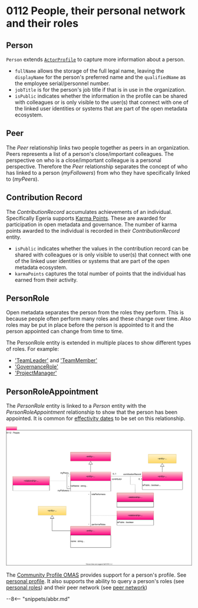 <!-- SPDX-License-Identifier: CC-BY-4.0 -->
<!-- Copyright Contributors to the Egeria project. -->

# 0112 People, their personal network and their roles

## Person

`Person` extends [`ActorProfile`](/egeria-docs/types/1/0110-Actors/#actorprofile) to capture more information about a person.

- `fullName` allows the storage of the full legal name, leaving the `displayName` for the person's preferred name and the `qualifiedName` as the employee serial/personnel number.
- `jobTitle` is for the person's job title if that is in use in the organization.
- `isPublic` indicates whether the information in the profile can be shared with colleagues or is only visible to the user(s) that connect with one of the linked user identities or systems that are part of the open metadata ecosystem.

## Peer

The *Peer* relationship links two people together as peers in an organization.  Peers represents a list of a person's close/important colleagues. The perspective on who is a close/important colleague is a personal perspective. Therefore the *Peer* relationship separates the concept of who has linked to a person (*myFollowers*) from who they have specifically linked to (*myPeers*).

## Contribution Record

The *ContributionRecord* accumulates achievements of an individual. Specifically Egeria supports [Karma Points](/egeria-docs/concepts/karma-point). These are awarded for participation in open metadata and governance. The number of karma points awarded to the individual is recorded in their *ContributionRecord* entity.

- `isPublic` indicates whether the values in the contribution record can be shared with colleagues or is only visible to user(s) that connect with one of the linked user identities or systems that are part of the open metadata ecosystem.
- `karmaPoints` captures the total number of points that the individual has earned from their activity.

## PersonRole

Open metadata separates the person from the roles they perform. This is because people often perform many roles and these change over time. Also roles may be put in place before the person is appointed to it and the person appointed can change from time to time.

The PersonRole entity is extended in multiple places to show different types of roles. For example:

- ['TeamLeader'](/egeria-docs/types/1/0115-Teams/#teamleader) and ['TeamMember'](/egeria-docs/types/1/0115-Teams/#teammember)
- ['GovernanceRole'](/egeria-docs/types/4/0445-Governance-Roles/#governancerole)
- ['ProjectManager'](/egeria-docs/types/1/0130-Projects)

## PersonRoleAppointment

The *PersonRole* entity is linked to a *Person* entity with the *PersonRoleAppointment* relationship to show that the person has been appointed.  It is common for [effectivity dates](/egeria-docs/features/effectivity-dates) to be set on this relationship.






![UML](0112-People.svg "Describing the profile for a person")


The [Community Profile OMAS](/egeria-docs/services/omas/community-profile/overview) provides support for a person's profile.  See [personal profile](/egeria-docs/concepts/personal-profile). It also supports the ability to query a person's roles (see [personal roles](/egeria-docs/concepts/personal-roles)) and their peer network (see [peer network](/egeria-docs/concepts/peer-network))


--8<-- "snippets/abbr.md"
